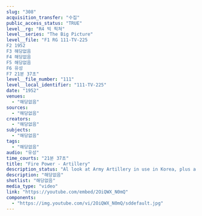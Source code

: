 ```yaml
---
slug: "308"
acquisition_transfer: "수집"
public_access_status: "TRUE"
level__rg: "R4 빅 픽쳐"
level__series: "The Big Picture"
level__file: "F1 RG 111-TV-225
F2 1952
F3 해당없음
F4 해당없음
F5 해당없음
F6 유성
F7 21분 37초"
level__file_number: "111"
level__local_identifier: "111-TV-225"
date: "1952"
venues: 
  - "해당없음"
sources: 
  - "해당없음"
creators: 
  - "해당없음"
subjects: 
  - "해당없음"
tags: 
  - "해당없음"
audio: "유성"
time_courts: "21분 37초"
title: "Fire Power - Artillery"
description_status: "Al look at Army Artillery in use in Korea, plus a study of the 280mm Cannon"
description: "해당없음"
shotlist: "해당없음"
media_type: "video"
link: "https://youtube.com/embed/2OiQWX_N0mQ"
components: 
  - "https://img.youtube.com/vi/2OiQWX_N0mQ/sddefault.jpg"
---
```

